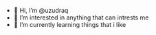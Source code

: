 - 👋 Hi, I’m @uzudraq
- 👀 I’m interested in anything that can intrests me
- 🌱 I’m currently learning things that i like
<!---
uzudraq/uzudraq is a ✨ special ✨ repository because its `README.md` (this file) appears on your GitHub profile.
You can click the Preview link to take a look at your changes.
--->
